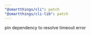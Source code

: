 ```yaml
---
"@smartthings/cli": patch
"@smartthings/cli-lib": patch
---
```


pin dependency to resolve timeout error
